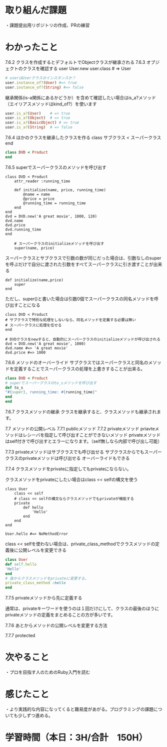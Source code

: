 # 取り組んだ課題
・課題提出用リポジトリの作成、PRの練習

# わかったこと

7.6.2 クラスを作成するとデフォルトでObjectクラスが継承される
7.6.3 オブジェクトのクラスを確認する
user User.new
user.class # => User

```ruby
# userはUserクラスのインスタンスか？
user.instance_of?(User) #=> true
user.instance_of?(String) #=> false
```

継承関係(is-a関係にあるかどうか）を含めて確認したい場合はis_a?メソッド（エイリアスメソッドはkind_of?）を使います

```ruby
user.is_a?(User) 	# => true
user.is_a?(Object) 	# => true
user.is_a?(BasicObject) # => true
user.is_a?(String) 	# => false

```

7.6.4 ほかのクラスを継承したクラスを作る
class サブクラス < スーパークラス
end

```ruby
class DVD < Product
end
```

7.6.5 superでスーパークラスのメソッドを呼び出す

```
class DVD < Product
	attr_reader :running_time

	def initialize(name, price, running_time)
		@name = name
		@price = price
		@running_time = running_time
	end
end
dvd = DVD.new('A great movie', 1000, 120)
dvd.name
dvd.price
dvd.running_time
end

	# スーパークラスのinitializeメソッドを呼び出す
	super(name, price)

```

スーパークラスとサブクラスで引数の数が同じだった場合は、引数なしのsuperを呼ぶだけで自分に渡された引数をすべてスーパークラスに引き渡すことが出来る

```
def initialize(name,price)
	super
end

```

ただし、super()と書いた場合は引数0個でスーパークラスの同名メソッドを呼び出すことになる

```
class DVD < Product
# サブクラスで特別な処理をしないなら、同名メソッドを定義する必要は無い
# スーパークラスに処理を任せる
end

# DVDクラスをnewすると、自動的にスーパークラスのinitializeメソッドが呼び出される
dvd = DVD.new('A great movie', 1000)
dvd.name #=> 'A great movie'
dvd.price #=> 1000

```

7.6.6 メソッドのオーバーライド
サブクラスではスーパークラスと同名のメソッドを定義することでスーパークラスの処理を上書きすることが出来る。

```ruby
class DVD < Product
# superでスーパークラスのto_sメソッドを呼び出す
def to_s
"#{super}, running_time: #{running_time}"
end
end
```

7.6.7 クラスメソッドの継承
クラスを継承すると、クラスメソッドも継承されます。

7.7 メソッドの公開レベル
7.7.1 publicメソッド
7.7.2 privateメソッド
priavteメソッドはレシーバを指定して呼び出すことができないメソッド
privateメソッドはself付きで呼び出すとエラーになります。（self無しなら内部で呼び出し可能）

7.7.3 privateメソッドはサブクラスでも呼び出せる
サブクラスからでもスーパークラスのprivateメソッドは呼び出せる
オーバーライドもできる

7.7.4 クラスメソッドをprivateに指定してもprivateにならない。

クラスメソッドをprivateにしたい場合はclass << selfの構文を使う

```
class User
	class << self
	# class << selfの構文ならクラスメソッドでもprivateが機能する
	private
		def hello
			'Hello'
		end
	end
end

User.hello #=> NoMethodError
```

class << selfを使わない場合は、private_class_methodでクラスメソッドの定義後に公開レベルを変更できる

```ruby
class User
def self.hello
'Hello'
end
# 後からクラスメソッドをprivateに変更する。
private_class_method :hello
end
```

7.7.5 privateメソッドから先に定義する

通常は、privateキーワードを使うのは１回だけにして、クラスの最後のほうにprivateメソッドの定義をまとめることの方が多いです。

7.7.6 あとからメソッドの公開レベルを変更する方法

7.7.7 protected

# 次やること
・プロを目指す人のためのRuby入門を読む

# 感じたこと
・より実践的な内容になってくると難易度があがる。プログラミングの課題についても少しずつ進める。

# 学習時間（本日：3H/合計　150H）
